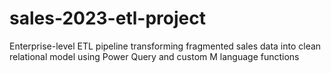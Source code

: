 # sales-2023-etl-project
Enterprise-level ETL pipeline transforming fragmented sales data into clean relational model using Power Query and custom M language functions
